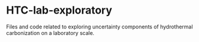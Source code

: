 # HTC-lab-exploratory
Files and code related to exploring uncertainty components of hydrothermal carbonization on a laboratory scale. 
